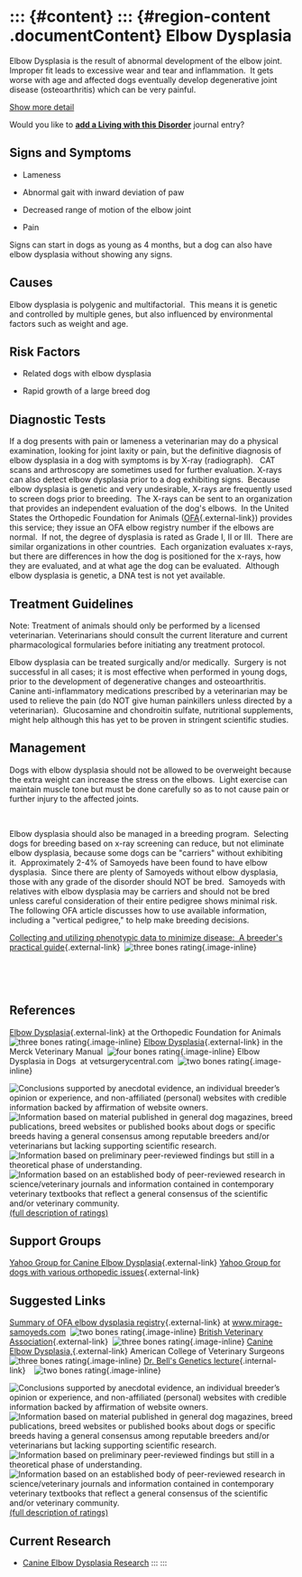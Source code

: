 ::: {#content}
::: {#region-content .documentContent}
Elbow Dysplasia
===============

<div>

Elbow Dysplasia is the result of abnormal development of the elbow
joint.  Improper fit leads to excessive wear and tear and inflammation. 
It gets worse with age and affected dogs eventually develop degenerative
joint disease (osteoarthritis) which can be very painful.

</div>

<div>

[Show more detail](elbow-dysplasia5a76.html?showlong=1)

</div>

Would you like to **[add a Living with this
Disorder](elbow-dysplasia/addliving_form.html)** journal entry?

Signs and Symptoms
------------------

-   Lameness

-   Abnormal gait with inward deviation of paw

-   Decreased range of motion of the elbow joint

-   Pain

Signs can start in dogs as young as 4 months, but a dog can also have
elbow dysplasia without showing any signs.

Causes
------

Elbow dysplasia is polygenic and multifactorial.  This means it is
genetic and controlled by multiple genes, but also influenced by
environmental factors such as weight and age.

Risk Factors
------------

-   Related dogs with elbow dysplasia

-   Rapid growth of a large breed dog

Diagnostic Tests
----------------

If a dog presents with pain or lameness a veterinarian may do a physical
examination, looking for joint laxity or pain, but the definitive
diagnosis of elbow dysplasia in a dog with symptoms is by X-ray
(radiograph).   CAT scans and arthroscopy are sometimes used for further
evaluation. X-rays can also detect elbow dysplasia prior to a dog
exhibiting signs.  Because elbow dysplasia is genetic and very
undesirable, X-rays are frequently used to screen dogs prior to
breeding.  The X-rays can be sent to an organization that provides an
independent evaluation of the dog\'s elbows.  In the United States the
Orthopedic Foundation for Animals
([OFA](http://www.offa.org/){.external-link}) provides this service;
they issue an OFA elbow registry number if the elbows are normal.  If
not, the degree of dysplasia is rated as Grade I, II or III.  There are
similar organizations in other countries.  Each organization evaluates
x-rays, but there are differences in how the dog is positioned for the
x-rays, how they are evaluated, and at what age the dog can be
evaluated.  Although elbow dysplasia is genetic, a DNA test is not yet
available.

Treatment Guidelines
--------------------

Note: Treatment of animals should only be performed by a licensed
veterinarian. Veterinarians should consult the current literature and
current pharmacological formularies before initiating any treatment
protocol.

Elbow dysplasia can be treated surgically and/or medically.  Surgery is
not successful in all cases; it is most effective when performed in
young dogs, prior to the development of degenerative changes and
osteoarthritis.   Canine anti-inflammatory medications prescribed by a
veterinarian may be used to relieve the pain (do NOT give human
painkillers unless directed by a veterinarian).  Glucosamine and
chondroitin sulfate, nutritional supplements, might help although this
has yet to be proven in stringent scientific studies. 

Management
----------

Dogs with elbow dysplasia should not be allowed to be overweight because
the extra weight can increase the stress on the elbows.  Light exercise
can maintain muscle tone but must be done carefully so as to not cause
pain or further injury to the affected joints.

 

Elbow dysplasia should also be managed in a breeding program.  Selecting
dogs for breeding based on x-ray screening can reduce, but not eliminate
elbow dysplasia, because some dogs can be \"carriers\" without
exhibiting it.  Approximately 2-4% of Samoyeds have been found to have
elbow dysplasia.  Since there are plenty of Samoyeds without elbow
dysplasia, those with any grade of the disorder should NOT be bred. 
Samoyeds with relatives with elbow dysplasia may be carriers and should
not be bred unless careful consideration of their entire pedigree shows
minimal risk.  The following OFA article discusses how to use available
information, including a \"vertical pedigree,\" to help make breeding
decisions.

[Collecting and utilizing phenotypic data to minimize disease:  A
breeder\'s practical
guide](http://www.offa.org/pdf/hovanart.pdf){.external-link}  ![three
bones
rating](images/disorder-images/3-bones.gif/image_preview.png){.image-inline}

 

 

References
----------

[Elbow Dysplasia](http://www.offa.org/ed_types.html){.external-link} at
the Orthopedic Foundation for Animals  ![three bones
rating](images/disorder-images/3-bones.gif/image_preview.png){.image-inline}
[Elbow
Dysplasia](http://www.merckvetmanual.com/mvm/musculoskeletal_system/arthropathies_and_related_disorders_in_small_animals/elbow_dysplasia_in_small_animals.html){.external-link}
in the Merck Veterinary Manual  ![four bones
rating](images/disorder-images/4-bones.gif/image_preview.png){.image-inline}
Elbow Dysplasia in Dogs  at vetsurgerycentral.com  ![two bones
rating](images/disorder-images/2-bones.gif/image_preview.png){.image-inline}

<div>

![](elbow-dysplasia/bone.gif "Conclusions supported by anecdotal evidence, an individual breeder’s opinion or experience, and non-affiliated (personal) websites with credible information backed by affirmation of website owners.")
![](elbow-dysplasia/2-bones.gif "Information based on material published in general dog magazines, breed publications, breed websites or published books about dogs or specific breeds  having a general consensus among reputable breeders and/or veterinarians but lacking supporting scientific research.")
![](elbow-dysplasia/3-bones.gif "Information based on preliminary peer-reviewed findings but still in a theoretical phase of understanding.")
![](elbow-dysplasia/4-bones.gif "Information based on an established body of peer-reviewed research in science/veterinary journals and information contained in contemporary veterinary textbooks that reflect a general consensus of the scientific and/or veterinary community.")
[(full description of ratings)](ratings-what-do-they-mean.html)

</div>

Support Groups
--------------

[Yahoo Group for Canine Elbow
Dysplasia](https://groups.yahoo.com/neo/groups/k9elbow/info){.external-link}
[Yahoo Group for dogs with various orthopedic
issues](https://groups.yahoo.com/neo/groups/orthodogs/info){.external-link}

Suggested Links
---------------

[Summary of OFA elbow dysplasia
registry](http://www.mirage-samoyeds.com/elbowofa.htm){.external-link}
at www.mirage-samoyeds.com  ![two bones
rating](images/disorder-images/2-bones.gif/image_preview.png){.image-inline}
[British Veterinary
Association](https://www.bva.co.uk/uploadedFiles/Content/Canine_Health_Schemes/Elbow_Scheme/CHS-elbow-dyspalsia-feb-2014.pdf){.external-link}
 ![three bones
rating](images/disorder-images/3-bones.gif/image_preview.png){.image-inline}
[Canine Elbow
Dysplasia,](https://www.acvs.org/small-animal/canine-elbow-dysplasia){.external-link}
American College of Veterinary Surgeons ![three bones
rating](images/disorder-images/3-bones.gif/image_preview.png){.image-inline}
[Dr. Bell\'s Genetics
lecture](../aboutus/dr-bell-s-lecture.html "Dr. Bell's Genetics Lecture"){.internal-link}   
![two bones
rating](images/disorder-images/2-bones.gif/image_preview.png){.image-inline}

<div>

![](elbow-dysplasia/bone.gif "Conclusions supported by anecdotal evidence, an individual breeder’s opinion or experience, and non-affiliated (personal) websites with credible information backed by affirmation of website owners.")
![](elbow-dysplasia/2-bones.gif "Information based on material published in general dog magazines, breed publications, breed websites or published books about dogs or specific breeds  having a general consensus among reputable breeders and/or veterinarians but lacking supporting scientific research.")
![](elbow-dysplasia/3-bones.gif "Information based on preliminary peer-reviewed findings but still in a theoretical phase of understanding.")
![](elbow-dysplasia/4-bones.gif "Information based on an established body of peer-reviewed research in science/veterinary journals and information contained in contemporary veterinary textbooks that reflect a general consensus of the scientific and/or veterinary community.")
[(full description of ratings)](ratings-what-do-they-mean.html)

</div>

Current Research
----------------

-   [Canine Elbow Dysplasia
    Research](elbow-dysplasia/canine-elbow-dysplasia-research.html)
:::
:::
